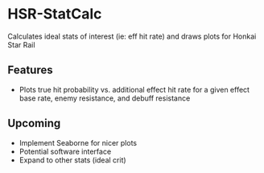 # HSR-StatCalc
Calculates ideal stats of interest (ie: eff hit rate) and draws plots for Honkai Star Rail

## Features
- Plots true hit probability vs. additional effect hit rate for a given effect base rate, enemy resistance, and debuff resistance

## Upcoming
- Implement Seaborne for nicer plots
- Potential software interface
- Expand to other stats (ideal crit)
